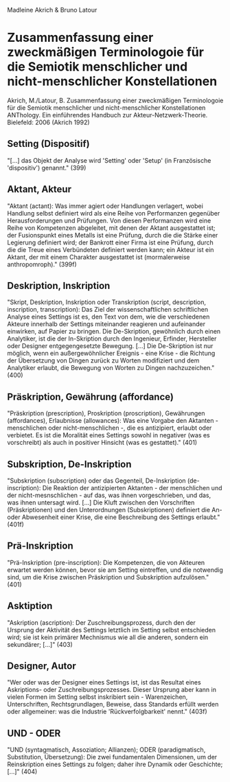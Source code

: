 Madleine Akrich & Bruno Latour

Zusammenfassung einer zweckmäßigen Terminologoie
für die Semiotik menschlicher und nicht-menschlicher Konstellationen
====================================================================

Akrich, M./Latour, B.
Zusammenfassung einer zweckmäßigen Terminologoie
für die Semiotik menschlicher und nicht-menschlicher Konstellationen
ANThology. Ein einführendes Handbuch zur Akteur-Netzwerk-Theorie.
Bielefeld: 2006
(Akrich 1992)

Setting (Dispositif)
--------------------
"[...] das Objekt der Analyse wird 'Setting' oder 'Setup' (in Französische 'dispositiv') genannt." (399)

Aktant, Akteur
--------------
"Aktant (actant): Was immer agiert oder Handlungen verlagert, wobei Handlung selbst definiert wird als eine Reihe von Performanzen gegenüber Herausforderungen und Prüfungen. Von diesen Performanzen wird eine Reihe von Kompetenzen abgeleitet, mit denen der Aktant ausgestattet ist; der Fusionspunkt eines Metalls ist eine Prüfung, durch die die Stärke einer Legierung definiert wird; der Bankrott einer Firma ist eine Prüfung, durch die die Treue eines Verbündeten definiert werden kann; ein Akteur ist ein Aktant, der mit einem Charakter ausgestattet ist (mormalerweise anthropomroph)." (399f)

Deskription, Inskription
------------------------
"Skript, Deskription, Inskription oder Transkription (script, description, inscription, transcription): Das Ziel der wissenschaftlichen schriftlichen Analyse eines Settings ist es, den Text von dem, wie die verschiedenen Akteure innerhalb der Settings miteinander reagieren und aufeinander einwirken, auf Papier zu bringen. Die De-Skription, gewöhnlich durch einen Analytiker, ist die der In-Skription durch den Ingenieur, Erfinder, Hersteller oder Designer entgegengesetzte Bewegung. [...] Die De-Skription ist nur möglich, wenn ein außergewöhnlicher Ereignis - eine Krise - die Richtung der Übersetzung von Dingen zurück zu Worten modifiziert und dem Analytiker erlaubt, die Bewegung von Worten zu Dingen nachzuzeichen." (400)

Präskription, Gewährung (affordance)
------------------------------------
"Präskription (prescription), Proskription (proscription), Gewährungen (affordances), Erlaubnisse (allowances): Was eine Vorgabe den Aktanten - menschlichen oder nicht-menschlichen -, die es antizipiert, erlaubt oder verbietet. Es ist die Moralität eines Settings sowohl in negativer (was es vorschreibt) als auch in positiver Hinsicht (was es gestattet)." (401)

Subskription, De-Inskription
----------------------------
"Subskription (subscription) oder das Gegenteil, De-Inskription (de-inscription): Die Reaktion der antizipierten Aktanten - der menschlichen und der nicht-mesnschlichen - auf das, was ihnen vorgeschrieben, und das, was ihnen untersagt wird. [...] Die Kluft zwischen den Vorschriften (Präskriptionen) und den Unterordnungen (Subskriptionen) definiert die An- oder Abwesenheit einer Krise, die eine Beschreibung des Settings erlaubt." (401f)

Prä-Inskription
---------------
"Prä-Inskription (pre-inscription): Die Kompetenzen, die von Akteuren erwartet werden können, bevor sie am Setting eintreffen, und die notwendig sind, um die Krise zwischen Präskription und Subskription aufzulösen." (401)

Asktiption
----------
"Askription (ascription): Der Zuschreibungsprozess, durch den der Ursprung der Aktivität des Settings letztlich im Setting selbst entschieden wird; sie ist kein primärer Mechnismus wie all die anderen, sondern ein sekundärer; [...]" (403)

Designer, Autor
---------------
"Wer oder was der Designer eines Settings ist, ist das Resultat eines Askriptions- oder Zuschreibungsprozesses. Dieser Ursprung aber kann in vielen Formen im Setting selbst inskribiert sein - Warenzeichen, Unterschriften, Rechtsgrundlagen, Beweise, dass Standards erfüllt werden oder allgemeiner: was die Industrie 'Rückverfolgbarkeit' nennt." (403f)

UND - ODER
----------
"UND (syntagmatisch, Assoziation; Allianzen); ODER (paradigmatisch, Substitution, Übersetzung): Die zwei fundamentalen Dimensionen, um der Reinskription eines Settings zu folgen; daher ihre Dynamik oder Geschichte; [...]" (404)
